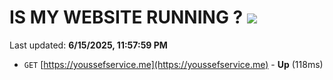 # IS MY WEBSITE RUNNING ? [![](https://img.shields.io/static/v1?label=Sponsor&message=%E2%9D%A4&logo=GitHub&color=%23fe8e86)](https://github.com/sponsors/Youssef-Lehmam)

Last updated: **6/15/2025, 11:57:59 PM**

- `GET` [https://youssefservice.me](https://youssefservice.me) - **Up** (118ms)
